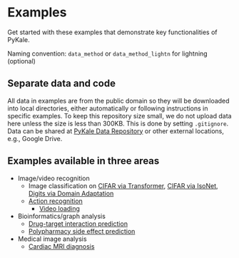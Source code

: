 # Examples

Get started with these examples that demonstrate key functionalities of PyKale.

Naming convention: `data_method` or `data_method_lightn` for lightning (optional)

## Separate data and code

All data in examples are from the public domain so they will be downloaded into local directories, either automatically or following instructions in specific examples. To keep this repository size small, we do not upload data here unless the size is less than 300KB. This is done by setting `.gitignore`. Data can be shared at [PyKale Data Repository](https://github.com/pykale/data) or other external locations, e.g., Google Drive.

## Examples available in three areas

* Image/video recognition
  * Image classification on [CIFAR via Transformer](https://github.com/pykale/pykale/tree/master/examples/cifar_cnntransformer), [CIFAR via IsoNet](https://github.com/pykale/pykale/tree/master/examples/cifar_isonet), [Digits via Domain Adaptation](https://github.com/pykale/pykale/tree/master/examples/digits_dann_lightn)
  * [Action recognition](https://github.com/pykale/pykale/tree/master/examples/action_dann_lightn)
    * [Video loading](https://github.com/pykale/pykale/tree/master/examples/video_loading)
* Bioinformatics/graph analysis
  * [Drug-target interaction prediction](https://github.com/pykale/pykale/tree/master/examples/bindingdb_deepdta)
  * [Polypharmacy side effect prediction](https://github.com/pykale/pykale/tree/master/examples/drug_gripnet)
* Medical image analysis
  * [Cardiac MRI diagnosis](https://github.com/pykale/pykale/tree/master/examples/cmri_mpca)
